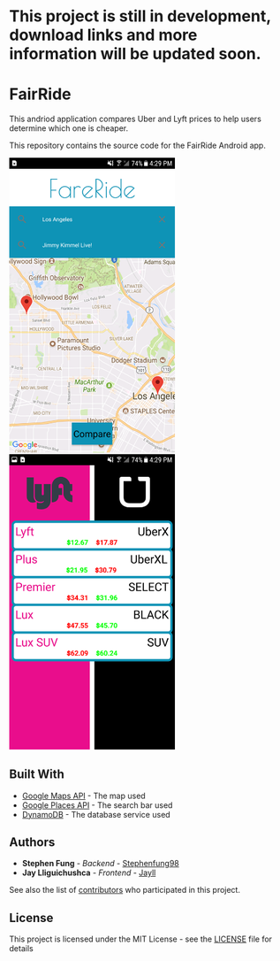 # This project is still in development, download links and more information will be updated soon.

# FairRide

This andriod application compares Uber and Lyft prices to help users determine which one is cheaper. 

This repository contains the source code for the FairRide Android app.

<img src="1.png" width="300"> <img src="2.png" width="300">
## Built With

* [Google Maps API](https://developers.google.com/maps/) - The map used
* [Google Places API](https://developers.google.com/places/) - The search bar used
* [DynamoDB](https://console.aws.amazon.com/dynamodb) - The database service used

## Authors

* **Stephen Fung** - *Backend* - [Stephenfung98](https://github.com/stephenfung98)
* **Jay Lliguichushca** - *Frontend* - [Jayll](https://github.com/jayll)

See also the list of [contributors](https://github.com/stephenfung98/PennApps18/graphs/contributors) who participated in this project.

## License

This project is licensed under the MIT License - see the [LICENSE](LICENSE) file for details

